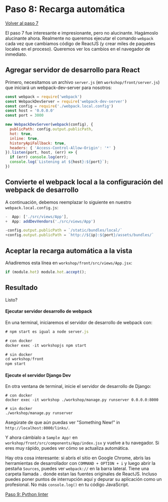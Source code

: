 # Paso 8: Recarga automática

[Volver al paso 7](/es/step7_use_the_bundle)

El paso 7 fue interesante e impresionante, pero no alucinante. Hagámoslo alucinante ahora.
Realmente no queremos ejecutar el comando `webpack` cada vez que cambiamos código de
ReactJS (y crear miles de paquetes locales en el proceso).
Queremos ver los cambios en el navegador de inmediato.

## Agregar servidor de desarrollo para React
Primero, necesitamos un archivo `server.js` (en `workshop/front/server.js`) que iniciará un webpack-dev-server para nosotros:
```javascript
const webpack = require('webpack')
const WebpackDevServer = require('webpack-dev-server')
const config = require('./webpack.local.config')
const host = '0.0.0.0'
const port = 3000

new WebpackDevServer(webpack(config), {
  publicPath: config.output.publicPath,
  hot: true,
  inline: true,
  historyApiFallback: true,
  headers: { 'Access-Control-Allow-Origin': '*' }
}).listen(port, host, (err) => {
  if (err) console.log(err);
  console.log(`Listening at ${host}:${port}`);
})
```

## Convierte el webpack local a la configuración del webpack de desarrollo
A continuación, debemos reemplazar lo siguiente en nuestro `webpack.local.config.js`:
```javascript
-  App: ['./src/views/App'],
+  App: addDevVendors('./src/views/App')

-config.output.publicPath = `/static/bundles/local/`
+config.output.publicPath = `http://${ip}:${port}/assets/bundles/`
```

## Aceptar la recarga automática a la vista
Añadiremos esta línea en `workshop/front/src/views/App.jsx`:
```javascript
if (module.hot) module.hot.accept();
```

## Resultado
Listo?

#### Ejecutar servidor desarrollo de webpack
En una terminal, iniciaremos el servidor de desarrollo de webpack con:
```javascript
# npm start es igual a node server.js

# con docker
docker exec -it workshopjs npm start

# sin docker
cd workshop/front
npm start
```

#### Ejecute el servidor Django Dev
En otra ventana de terminal, inicie el servidor de desarrollo de Django:
```
# con docker
docker exec -it workshop ./workshop/manage.py runserver 0.0.0.0:8000

# sin docker
./workshop/manage.py runserver
```

Asegúrate de que aún puedas ver "Something New!" in `http://localhost:8000/links/`.

Y ahora cámbialo a `Sample App!` en `workshop/front/src/components/App/index.jsx` y
vuelve a tu navegador.
Si eres muy rápido, puedes ver cómo se actualiza automática.

Hay otra cosa interesante: si abrís el sitio en Google Chrome, abrís
las herramientas de desarrollador con `COMMAND + OPTION + i` y luego abrir la pestaña `Sources`,
puedes ver `webpack://` en la barra lateral.
Tiene una carpeta llamada `.` donde estan las fuentes originales de ReactJS.
Incluso puedes poner puntos de interrupción aquí y depurar su aplicación como un profesional.
No más `console.log()` en tu código JavaScript.

[Paso 9: Python linter](/es/step9_python_linter)
